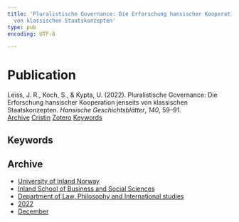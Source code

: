 ```yaml
---
title: 'Pluralistische Governance: Die Erforschung hansischer Kooperation jenseits
  von klassischen Staatskonzepten'
type: pub
encoding: UTF-8

---
```

<h1>Publication</h1>
<article id="csl-bib-container-AYCJEVGT" class="csl-bib-container">
  <div class="csl-bib-body"> <div class="csl-entry">Leiss, J. R., Koch, S., &#38; Kypta, U. (2022). Pluralistische Governance: Die Erforschung hansischer Kooperation jenseits von klassischen Staatskonzepten. <i>Hansische Geschichtsblätter</i>, <i>140</i>, 59–91.</div> </div>
  <div class="csl-bib-buttons">
    <a href="#taxonomy-article-AYCJEVGT" alt="archive" class="csl-bib-button">Archive</a>
    <a href="https://app.cristin.no/results/show.jsf?id=2094721" alt="Cristin" class="csl-bib-button">Cristin</a>
    <a href="http://zotero.org/groups/5881554/items/AYCJEVGT" alt="Zotero" class="csl-bib-button">Zotero</a>
    <a href="#keywords-article-AYCJEVGT" alt="keywords" class="csl-bib-button">Keywords</a>
  </div>
  <div id="csl-bib-meta-container-AYCJEVGT"></div>
</article>
<div id="csl-bib-meta-AYCJEVGT" class="csl-bib-meta">
  <article id="keywords-article-AYCJEVGT" class="keywords-article">
    <h1>Keywords</h1>
    
  </article>
  <article id="taxonomy-article-AYCJEVGT" class="taxonomy-article">
    <h1>Archive</h1>
    <ul>
      <li>
        <a href="/en/archive/?key=3DCRN523">University of Inland Norway</a>
      </li>
      <li>
        <a href="/en/archive/?key=DU8Q9LN9">Inland School of Business and Social Sciences</a>
      </li>
      <li>
        <a href="/en/archive/?key=ITYAG68H">Department of Law, Philosophy and International studies</a>
      </li>
      <li>
        <a href="/en/archive/?key=B7XWRJNE">2022</a>
      </li>
      <li>
        <a href="/en/archive/?key=BIL776WA">December</a>
      </li>
    </ul>
  </article>
</div>
